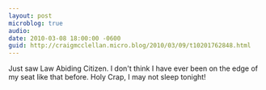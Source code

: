 ```yaml
---
layout: post
microblog: true
audio: 
date: 2010-03-08 18:00:00 -0600
guid: http://craigmcclellan.micro.blog/2010/03/09/t10201762848.html
---
```

Just saw Law Abiding Citizen. I don't think I have ever been on the edge of my seat like that before. Holy Crap, I may not sleep tonight!
